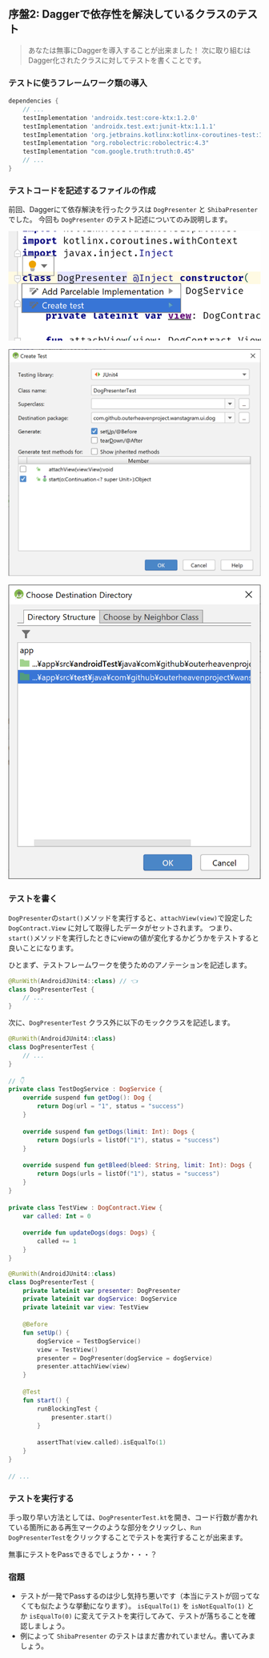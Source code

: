## 序盤2: Daggerで依存性を解決しているクラスのテスト

> あなたは無事にDaggerを導入することが出来ました！
> 次に取り組むはDagger化されたクラスに対してテストを書くことです。

### テストに使うフレームワーク類の導入

```./app/build.gradle
dependencies {
    // ...
    testImplementation 'androidx.test:core-ktx:1.2.0'
    testImplementation 'androidx.test.ext:junit-ktx:1.1.1'
    testImplementation 'org.jetbrains.kotlinx:kotlinx-coroutines-test:1.2.2'
    testImplementation "org.robolectric:robolectric:4.3"
    testImplementation "com.google.truth:truth:0.45"
    // ...
}
```

### テストコードを記述するファイルの作成

前回、Daggerにて依存解決を行ったクラスは `DogPresenter` と `ShibaPresenter` でした。
今回も `DogPresenter` のテスト記述についてのみ説明します。

![Create test](./03_Testing_01.png)

![Create Test dialog](./03_Testing_02.png)

![Choose Destination Directory dialog](./03_Testing_03.png)

### テストを書く

`DogPresenter`の`start()`メソッドを実行すると、`attachView(view)`で設定した `DogContract.View` に対して取得したデータがセットされます。
つまり、`start()`メソッドを実行したときにviewの値が変化するかどうかをテストすると良いことになります。

ひとまず、テストフレームワークを使うためのアノテーションを記述します。

```DogPresenterTest.kt
@RunWith(AndroidJUnit4::class) // 👈
class DogPresenterTest {
    // ...
}
```

次に、`DogPresenterTest` クラス外に以下のモッククラスを記述します。

```DogPresenterTest.kt
@RunWith(AndroidJUnit4::class)
class DogPresenterTest {
    // ...
}

// 👇
private class TestDogService : DogService {
    override suspend fun getDog(): Dog {
        return Dog(url = "1", status = "success")
    }

    override suspend fun getDogs(limit: Int): Dogs {
        return Dogs(urls = listOf("1"), status = "success")
    }

    override suspend fun getBleed(bleed: String, limit: Int): Dogs {
        return Dogs(urls = listOf("1"), status = "success")
    }
}

private class TestView : DogContract.View {
    var called: Int = 0

    override fun updateDogs(dogs: Dogs) {
        called += 1
    }
}
```

```DogPresenterTest.kt
@RunWith(AndroidJUnit4::class)
class DogPresenterTest {
    private lateinit var presenter: DogPresenter
    private lateinit var dogService: DogService
    private lateinit var view: TestView

    @Before
    fun setUp() {
        dogService = TestDogService()
        view = TestView()
        presenter = DogPresenter(dogService = dogService)
        presenter.attachView(view)
    }

    @Test
    fun start() {
        runBlockingTest {
            presenter.start()
        }

        assertThat(view.called).isEqualTo(1)
    }
}

// ...
```

### テストを実行する

手っ取り早い方法としては、`DogPresenterTest.kt`を開き、コード行数が書かれている箇所にある再生マークのような部分をクリックし、`Run DogPresenterTest`をクリックすることでテストを実行することが出来ます。

無事にテストをPassできるでしょうか・・・？

### 宿題

- テストが一発でPassするのは少し気持ち悪いです（本当にテストが回ってなくても似たような挙動になります）。 `isEqualTo(1)` を `isNotEqualTo(1)` とか `isEqualTo(0)` に変えてテストを実行してみて、テストが落ちることを確認しましょう。
- 例によって `ShibaPresenter` のテストはまだ書かれていません。書いてみましょう。

